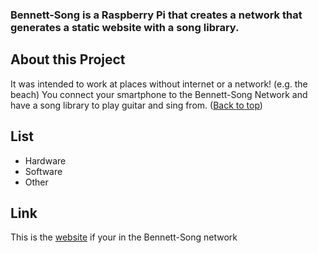 ### Bennett-Song is a Raspberry Pi that creates a network that generates a static website with a song library.

## About this Project
It was intended to work at places without internet or a network! (e.g. the beach)
You connect your smartphone to the Bennett-Song Network 
and have a song library to play guitar and sing from.
([Back to top](README.md))

## List
- Hardware
- Software
- Other

## Link
This is the [website](http://3.14.15.9) if your in the Bennett-Song network
